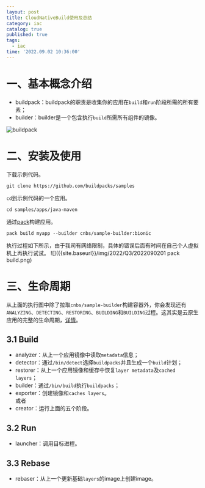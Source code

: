 ```yaml
---
layout: post
title: CloudNativeBuild使用及总结
category: iac
catalog: true
published: true
tags:
  - iac
time: '2022.09.02 10:36:00'
---
```

# 一、基本概念介绍
- buildpack：buildpack的职责是收集你的应用在`build`和`run`阶段所需的所有要素；
- builder：builder是一个包含执行`build`所需所有组件的镜像。

![buildpack](https://d2908q01vomqb2.cloudfront.net/fe2ef495a1152561572949784c16bf23abb28057/2021/09/16/Buildpacks_img1.jpg)

# 二、安装及使用
下载示例代码。
```
git clone https://github.com/buildpacks/samples
```
`cd`到示例代码的一个应用。
```
cd samples/apps/java-maven
```
通过[pack](https://buildpacks.io/docs/tools/pack/)构建应用。
```
pack build myapp --builder cnbs/sample-builder:bionic
```
执行过程如下所示，由于我司有网络限制，具体的错误后面有时间在自己个人虚拟机上再执行试试。
![]({{site.baseurl}}/img/2022/Q3/2022090201 pack build.png)

# 三、生命周期
从上面的执行图中除了拉取`cnbs/sample-builder`构建容器外，你会发现还有`ANALYZING`、`DETECTING`、`RESTORING`、`BUILDING`和`BUILDING`过程。这其实是云原生应用的完整的生命周期，[详情](https://github.com/buildpacks/lifecycle)。
## 3.1 Build
- analyzer：从上一个应用镜像中读取`metadata`信息；
- detector：通过`/bin/detect`选择`buildpacks`并且生成一个`build`计划；
- restorer：从上一个应用镜像和缓存中恢复`layer metadata`及`cached layers`；
- builder：通过`/bin/build`执行`buildpacks`；
- exporter：创建镜像和`caches layers`。  
或者
- creator：运行上面的五个阶段。

## 3.2 Run
- launcher：调用目标进程。

## 3.3 Rebase
- rebaser：从上一个更新基础`layers`的image上创建image。